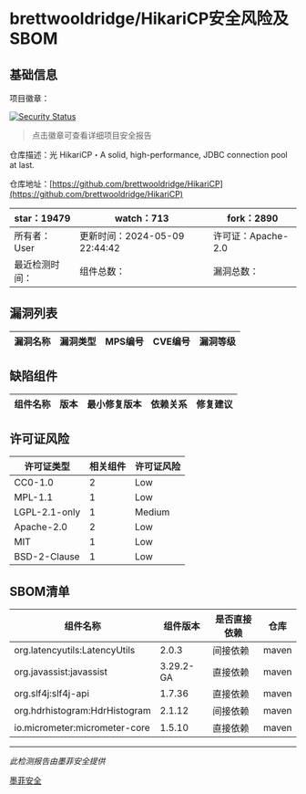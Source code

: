 # brettwooldridge/HikariCP安全风险及SBOM

## 基础信息

项目徽章：

[![Security Status](https://www.murphysec.com/platform3/v31/badge/1790805381279100928.svg)](https://www.murphysec.com/console/report/1694409839512809472/1790805381279100928)

> 点击徽章可查看详细项目安全报告

仓库描述：光 HikariCP・A solid, high-performance, JDBC connection pool at last.

仓库地址：[https://github.com/brettwooldridge/HikariCP](https://github.com/brettwooldridge/HikariCP)

| star：19479 | watch：713 | fork：2890 |
| ----------- | -------------- | ------------ |
| 所有者：User | 更新时间：2024-05-09 22:44:42 | 许可证：Apache-2.0 |
| 最近检测时间： | 组件总数： | 漏洞总数： |




## 漏洞列表

| 漏洞名称 | 漏洞类型 | MPS编号 | CVE编号 | 漏洞等级 |
| ------- | ------ | ------- | ------ | ----- |





## 缺陷组件

| 组件名称 | 版本 | 最小修复版本 | 依赖关系 | 修复建议 |
| -------- | ---- | ------------ | -------- | -------- |





## 许可证风险

| 许可证类型 | 相关组件 | 许可证风险 |
| ---------- | -------- | ---------- |
|CC0-1.0|2|Low|
|MPL-1.1|1|Low|
|LGPL-2.1-only|1|Medium|
|Apache-2.0|2|Low|
|MIT|1|Low|
|BSD-2-Clause|1|Low|




## SBOM清单

| 组件名称 | 组件版本 | 是否直接依赖 | 仓库 |
| -------- | -------- | ------------ | ---- |
|org.latencyutils:LatencyUtils|2.0.3|间接依赖|maven|
|org.javassist:javassist|3.29.2-GA|直接依赖|maven|
|org.slf4j:slf4j-api|1.7.36|直接依赖|maven|
|org.hdrhistogram:HdrHistogram|2.1.12|间接依赖|maven|
|io.micrometer:micrometer-core|1.5.10|直接依赖|maven|


------

*此检测报告由墨菲安全提供*

[墨菲安全](www.murphysec.com)
